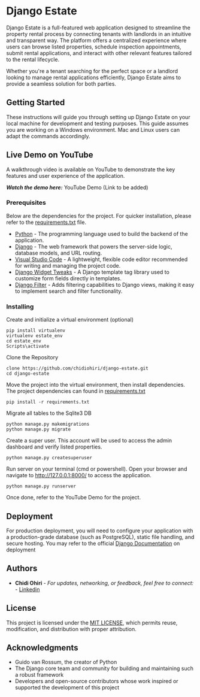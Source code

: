 # Django Estate

Django Estate is a full-featured web application designed to streamline the property rental process by connecting tenants with landlords in an intuitive and transparent way. The platform offers a centralized experience where users can browse listed properties, schedule inspection appointments, submit rental applications, and interact with other relevant features tailored to the rental lifecycle.

Whether you're a tenant searching for the perfect space or a landlord looking to manage rental applications efficiently, Django Estate aims to provide a seamless solution for both parties.

## Getting Started

These instructions will guide you through setting up Django Estate on your local machine for development and testing purposes. This guide assumes you are working on a Windows environment. Mac and Linux users can adapt the commands accordingly.

## Live Demo on YouTube

A walkthrough video is available on YouTube to demonstrate the key features and user experience of the application.

***Watch the demo here:*** YouTube Demo (Link to be added)

### Prerequisites

Below are the dependencies for the project. For quicker installation, please refer to the [requirements.txt](requirements.txt) file.
- [Python](https://www.python.org/downloads/) - The programming language used to build the backend of the application.
- [Django](https://www.djangoproject.com/download/) - The web framework that powers the server-side logic, database models, and URL routing.
- [Visual Studio Code](https://code.visualstudio.com/) -  A lightweight, flexible code editor recommended for writing and managing the project code.
- [Django Widget Tweaks](https://pypi.org/project/django-widget-tweaks/) - A Django template tag library used to customize form fields directly in templates.
- [Django Filter](https://pypi.org/project/django-filter/) - Adds filtering capabilities to Django views, making it easy to implement search and filter functionality.

### Installing

Create and initialize a virtual environment (optional)

    pip install virtualenv
    virtualenv estate_env
    cd estate_env
    Scripts\activate

Clone the Repository

    clone https://github.com/chidiohiri/django-estate.git
    cd django-estate

Move the project into the virtual environment, then install dependencies. The project dependencies can found in [requirements.txt](requirements.txt)

    pip install -r requirements.txt

Migrate all tables to the Sqlite3 DB

    python manage.py makemigrations
    python manage.py migrate

Create a super user. This account will be used to access the admin dashboard and verify listed properties.

    python manage.py createsuperuser

Run server on your terminal (cmd or powershell). Open your browser and navigate to http://127.0.0.1:8000/ to access the application.

    python manage.py runserver

Once done, refer to the YouTube Demo for the project.

## Deployment

For production deployment, you will need to configure your application with a production-grade database (such as PostgreSQL), static file handling, and secure hosting. You may refer to the official [Django Documentation](https://docs.djangoproject.com/en/5.1/howto/deployment/) on deployment

## Authors

  - **Chidi Ohiri** - *For updates, networking, or feedback, feel free to connect:* -
    [Linkedin](https://www.linkedin.com/in/chidiebere-ohiri/)

## License

This project is licensed under the [MIT LICENSE](LICENSE.md), which permits reuse, modification, and distribution with proper attribution.

## Acknowledgments

  - Guido van Rossum, the creator of Python
  - The Django core team and community for building and maintaining such a robust framework
  - Developers and open-source contributors whose work inspired or supported the development of this project

